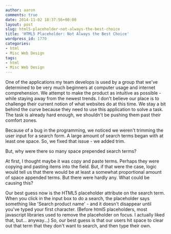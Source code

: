 ```yaml
---
author: aaron
comments: true
date: 2014-11-02 18:37:56+00:00
layout: post
slug: html5-placeholder-not-always-the-best-choice
title: 'HTML5 Placeholder: Not Always the Best Choice'
wordpress_id: 1770
categories:
- html
- Misc Web Design
tags:
- html
- Misc Web Design
---
```


One of the applications my team develops is used by a group that we've determined to be very much beginners at computer usage and internet comprehension.  We attempt to make the product as intuitive as possible - while staying away from the newest trends.  I don't believe our place is to challenge their current notion of what websites do at this time.  We stay a bit behind the curve because they need to use this application to solve a task.  The task is already hard enough, we shouldn't be pushing them past their comfort zones.

Because of a bug in the programming, we noticed we weren't trimming the user input for a search form.  A large amount of search terms began with at least one space.  So, we fixed that issue - we added trim.  

But, why were there so many space prepended search terms?

At first, I thought maybe it was copy and paste terms.  Perhaps they were copying and pasting items into the field.  But, if that were the case, logic would tell us that there would be at least a somewhat proportional amount of space appended terms.  But there were hardly any.  What could be causing this?

Our best guess now is the HTML5 placeholder attribute on the search term.  When you click in the input box to do a search, the placeholder says something like 'Search product name' - and it doesn't disappear until you've typed your first character.  (Before html5 placeholders, most javascript libraries used to remove the placeholder on focus.  I actually liked that, but... anyway...)  So, our best guess is that our users hit space to clear out that term that they don't want to search, and then type their own.
